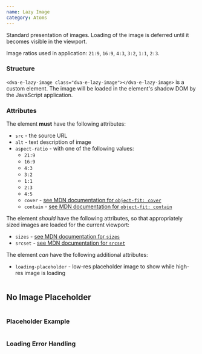 ```yaml
---
name: Lazy Image
category: Atoms
---
```


Standard presentation of images. Loading of the image is deferred until it becomes visible in the viewport.

Image ratios used in application: `21:9`, `16:9`, `4:3`, `3:2`, `1:1`, `2:3`.

### Structure

`<dva-e-lazy-image class="dva-e-lazy-image"></dva-e-lazy-image>` is a custom element. The image will be loaded in the element's shadow DOM by the JavaScript application.

### Attributes

The element **must** have the following attributes:

* `src` - the source URL
* `alt` - text description of image
* `aspect-ratio` - with one of the following values:
  * `21:9`
  * `16:9`
  * `4:3`
  * `3:2`
  * `1:1`
  * `2:3`
  * `4:5`
  * `cover` - [see MDN documentation for `object-fit: cover`](https://developer.mozilla.org/de/docs/Web/CSS/object-fit)
  * `contain` - [see MDN documentation for `object-fit: contain`](https://developer.mozilla.org/de/docs/Web/CSS/object-fit)

The element *should* have the following attributes, so that appropriately sized images are loaded for the current viewport:

* `sizes` - [see MDN documentation for `sizes`](https://developer.mozilla.org/en-US/docs/Web/HTML/Element/img#attr-sizes)
* `srcset` - [see MDN documentation for `srcset`](https://developer.mozilla.org/en-US/docs/Web/HTML/Element/img#attr-srcset)

The element *can* have the following additional attributes:
* `loading-placeholder` - low-res placeholder image to show while high-res image is loading


```dva-e-lazy-image:dva-e-lazy-image.html
```

## No Image Placeholder

```dva-e-lazy-image-no-image:dva-e-lazy-image--placeholder.html
```

### Placeholder Example

```dva-e-lazy-image-placeholder-example:demo/placeholder.html
```

### Loading Error Handling

```dva-e-lazy-image-loading-errors:demo/loading-errors.html
```
